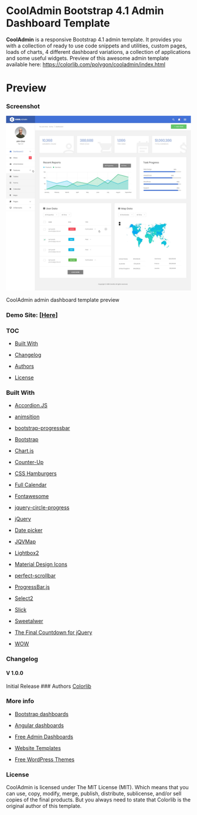 CoolAdmin Bootstrap 4.1 Admin Dashboard Template
================================================

**CoolAdmin** is a responsive Bootstrap 4.1 admin template. It provides you with
a collection of ready to use code snippets and utilities, custom pages, loads of
charts, 4 different dashboard variations, a collection of applications and some
useful widgets. Preview of this awesome admin template available here:
https://colorlib.com/polygon/cooladmin/index.html

Preview
=======

### Screenshot

![CoolAdmin admin dashboard template preview](static/media/9606031aabebde32fa96edeff071a132.jpg)

CoolAdmin admin dashboard template preview

### Demo Site: [[Here]](https://colorlib.com/polygon/cooladmin/index.html)

### TOC

-   [Built With](#built-with)

-   [Changelog](#changelog)

-   [Authors](#authors)

-   [License](#license)

### Built With

-   [Accordion.JS](https://github.com/awps/Accordion.JS)

-   [animsition](http://blivesta.github.io/animsition)

-   [bootstrap-progressbar](https://github.com/minddust/bootstrap-progressbar)

-   [Bootstrap](http://getbootstrap.com/)

-   [Chart.js](http://www.chartjs.org/)

-   [Counter-Up](https://github.com/bfintal/Counter-Up)

-   [CSS Hamburgers](https://github.com/jonsuh/hamburgers)

-   [Full Calendar](https://fullcalendar.io)

-   [Fontawesome](http://fontawesome.io/)

-   [jquery-circle-progress](http://kottenator.github.io/jquery-circle-progress/)

-   [jQuery](https://jquery.com/)

-   [Date picker](https://www.jqueryscript.net/time-clock/Date-Time-Picker-Bootstrap-4.html)

-   [JQVMap](https://jqvmap.com/)

-   [Lightbox2](https://github.com/lokesh/lightbox2)

-   [Material Design
    Icons](https://github.com/Templarian/MaterialDesign-Webfont)

-   [perfect-scrollbar](https://github.com/utatti/perfect-scrollbar)

-   [ProgressBar.js](https://github.com/kimmobrunfeldt/progressbar.js)

-   [Select2](https://github.com/select2/select2)

-   [Slick](http://kenwheeler.github.io/slick/)

-   [Sweetalwer](https://github.com/sweetalert2/sweetalert2)

-   [The Final Countdown for jQuery](http://hilios.github.io/jQuery.countdown/)

-   [WOW](https://github.com/matthieua/WOW)

### Changelog

#### V 1.0.0

Initial Release \#\#\# Authors [Colorlib](https://colorlib.com)

### More info

-   [Bootstrap
    dashboards](https://colorlib.com/wp/free-bootstrap-admin-dashboard-templates/)

-   [Angular dashboards](https://colorlib.com/wp/angularjs-admin-templates/)

-   [Free Admin
    Dashboards](https://colorlib.com/wp/free-html5-admin-dashboard-templates/)

-   [Website Templates](https://colorlib.com/wp/templates/)

-   [Free WordPress Themes](https://colorlib.com/wp/free-wordpress-themes/)

### License

CoolAdmin is licensed under The MIT License (MIT). Which means that you can use,
copy, modify, merge, publish, distribute, sublicense, and/or sell copies of the
final products. But you always need to state that Colorlib is the original
author of this template.
